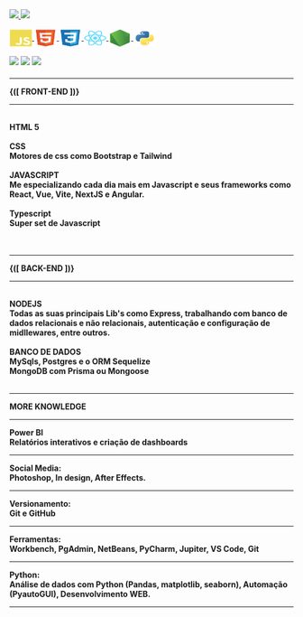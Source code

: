 <div>
   <a href="https://github.com/fmcnit">
   <img height="190em" src="https://github-readme-stats.vercel.app/api?username=fmcnit&show_icons=true&theme=tokyonight&include_all_commits=true&count_private=true"/>
   <img height="190em" src="https://github-readme-stats.vercel.app/api/top-langs/?username=fmcnit&layout=compact&langs_count=6&theme=tokyonight"/>
</div>
    
<div style="display: inline_block"><br>
  <img align="center" alt="Js" height="30" width="40" src="https://raw.githubusercontent.com/devicons/devicon/master/icons/javascript/javascript-plain.svg">
  <img align="center" alt="HTML" height="30" width="40" src="https://raw.githubusercontent.com/devicons/devicon/master/icons/html5/html5-original.svg">
  <img align="center" alt="CSS" height="30" width="40" src="https://raw.githubusercontent.com/devicons/devicon/master/icons/css3/css3-original.svg">
  <img align="center" alt="react" height="30" width="40" src="https://raw.githubusercontent.com/devicons/devicon/master/icons/react/react-original.svg">
  <img align="center" alt="NodeJS" height="30" width="40" src="https://raw.githubusercontent.com/devicons/devicon/master/icons/nodejs/nodejs-original.svg">
  <img align="center" alt="Python" height="30" width="40" src="https://raw.githubusercontent.com/devicons/devicon/master/icons/python/python-original.svg">
   
</div>
 
<br>
<div> 
   <a href="https://instagram.com/fw2b" target="_blank"><img src="https://img.shields.io/badge/-Instagram-%23E4405F?style=for-the-badge&logo=instagram&logoColor=white" target="_blank"></a>
   <a href ="fmcnit@gmail.com"><img src="https://img.shields.io/badge/-Gmail-%23333?style=for-the-badge&logo=gmail&logoColor=white" target="_blank"></a>
   <a href="https://www.linkedin.com/in/fmcnit" target="_blank"><img src="https://img.shields.io/badge/-LinkedIn-%230077B5?style=for-the-badge&logo=linkedin&logoColor=white" target="_blank"></a>
  

 
<h4>
<hr>
{([ FRONT-END ])}
<hr>
<br>
HTML 5 
<br>
<br>
CSS
<br>
Motores de css como Bootstrap e Tailwind
<br>
<br>
JAVASCRIPT
<br>
Me especializando cada dia mais em Javascript e seus frameworks como React, Vue, Vite, NextJS e Angular.
<br>
<br>
Typescript
<br>
Super set de Javascript
<br>
<br>
<br>
<hr>
{([ BACK-END ])}
<hr>
<br>
NODEJS
<br>
Todas as suas principais Lib's como Express, trabalhando com banco de dados relacionais e não relacionais, autenticação e configuração de midllewares, entre outros.
<br>
<br>
BANCO DE DADOS
<br>
MySqls, Postgres e o ORM Sequelize
<br>
MongoDB com Prisma ou Mongoose
<br>
<br>
<hr>
MORE KNOWLEDGE
<br>
<hr>
Power BI
<br>
Relatórios interativos e criação de dashboards
<hr>
Social Media:
<br>
Photoshop, In design, After Effects.
<hr>
Versionamento:
<br>
Git e GitHub
<hr>
Ferramentas:
<br>
Workbench, PgAdmin, NetBeans, PyCharm, Jupiter, VS Code, Git
<hr>
Python:
<br>
Análise de dados com Python (Pandas, matplotlib, seaborn), Automação (PyautoGUI), Desenvolvimento WEB.
<hr>
</h4>
 

